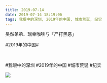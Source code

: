 ```yaml
---
title: 2019-07-14
date: 2019-07-14 18:19:06
tags: 我眼中的深圳, 2019年的中国, 城市荒诞, 纪实
---
```


<p>昊然弟弟、瑞幸咖啡与「严打黑恶」</p> 
<p>#2019年的中国#</p> 
<p><br /></p>

#我眼中的深圳 #2019年的中国 #城市荒诞 #纪实

![](/assets/images/2019/07/b0669913f3758298c745ea7ce271c480.jpg)
